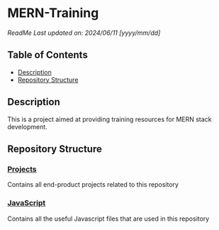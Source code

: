 # MERN-Training

<em>ReadMe Last updated on: 2024/06/11 [yyyy/mm/dd]</em>

## Table of Contents

- [Description](#description)
- [Repository Structure](#repository-structure)

## Description

This is a project aimed at providing training resources for MERN stack development.

## Repository Structure
### [Projects](./Projects)
Contains all end-product projects related to this repository

### [JavaScript](./JavaScript/)
Contains all the useful Javascript files that are used in this repository